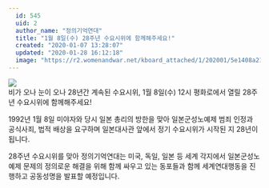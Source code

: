 ```yaml
---
  id: 545
  uid: 2
  author_name: "정의기억연대"
  title: "1월 8일(수) 28주년 수요시위에 함께해주세요!"
  created: "2020-01-07 13:28:07"
  updated: "2020-01-28 16:12:18"
  image: "https://r2.womenandwar.net/kboard_attached/1/202001/5e1408a21dd801194938.jpg"
---
```

![](https://r2.womenandwar.net/kboard_attached/1/202001/5e1408a21dd801194938.jpg)  
비가 오나 눈이 오나 28년간 계속된 수요시위, 1월 8일(수) 12시 평화로에서 열릴 28주년 수요시위에 함께해주세요!

1992년 1월 8일 미야자와 당시 일본 총리의 방한을 맞아 일본군성노예제 범죄 인정과 공식사죄, 법적 배상을 요구하며 일본대사관 앞에서 정기 수요시위가 시작된 지 28년이 됩니다. 

28주년 수요시위를 맞아 정의기억연대는 미국, 독일, 일본 등 세계 각지에서 일본군성노예제 문제의 정의로운 해결을 위해 함께 싸우고 있는 동포들과 함께 세계연대행동을 진행하고 공동성명을 발표할 예정입니다.